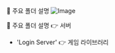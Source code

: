 📂 주요 폴더 설명
![Image](https://github.com/user-attachments/assets/b4c8bed5-644a-4807-8448-805d594f9e26)

📂 주요 폴더 설명
👉 서버
- 'Login Server'
👉 게임 라이브러리

